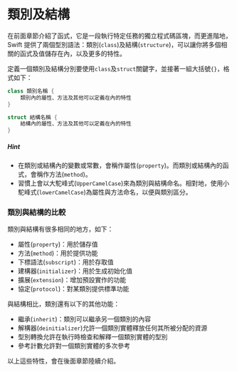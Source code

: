 # 類別及結構

在前面章節介紹了函式，它是一段執行特定任務的獨立程式碼區塊，而更進階地，Swift 提供了兩個型別語法：類別(`class`)及結構(`structure`)，可以讓你將多個相關的函式及值儲存在內，以及更多的特性。

定義一個類別及結構分別要使用`class`及`struct`關鍵字，並接著一組大括號`{}`，格式如下：

```swift
class 類別名稱 {
    類別內的屬性、方法及其他可以定義在內的特性
}

struct 結構名稱 {
    結構內的屬性、方法及其他可以定義在內的特性
}

```

##### Hint

- 在類別或結構內的變數或常數，會稱作屬性(`property`)。而類別或結構內的函式，會稱作方法(`method`)。
- 習慣上會以大駝峰式(`UpperCamelCase`)來為類別與結構命名。相對地，使用小駝峰式(`lowerCamelCase`)為屬性與方法命名，以便與類別區分。





### 類別與結構的比較

類別與結構有很多相同的地方，如下：

- 屬性(`property`)：用於儲存值
- 方法(`method`)：用於提供功能
- 下標語法(`subscript`)：用於存取值
- 建構器(`initializer`)：用於生成初始化值
- 擴展(`extension`)：增加預設實作的功能
- 協定(`protocol`)：對某類別提供標準功能

與結構相比，類別還有以下的其他功能：

- 繼承(`inherit`)：類別可以繼承另一個類別的內容
- 解構器(`deinitializer`)允許一個類別實體釋放任何其所被分配的資源
- 型別轉換允許在執行時檢查和解釋一個類別實體的型別
- 參考計數允許對一個類別實體的多次參考

以上這些特性，會在後面章節陸續介紹。



